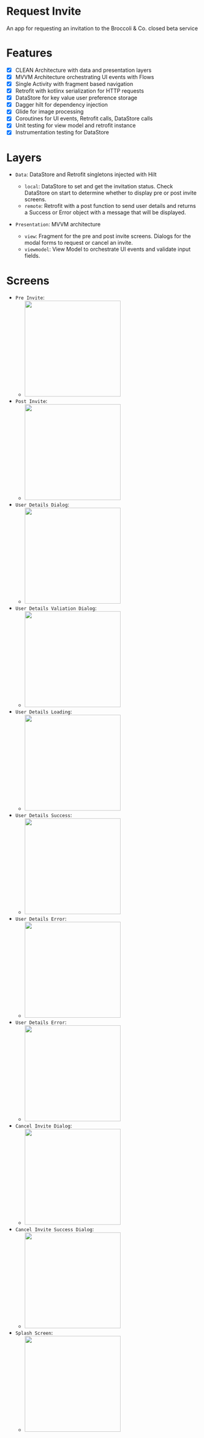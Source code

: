 # Request Invite
An app for requesting an invitation to the Broccoli &amp; Co. closed beta service

# Features
- [x] CLEAN Architecture with data and presentation layers
- [x] MVVM Architecture orchestrating UI events with Flows
- [x] Single Activity with fragment based navigation
- [x] Retrofit with kotlinx serialization for HTTP requests
- [x] DataStore for key value user preference storage
- [x] Dagger hilt for dependency injection
- [x] Glide for image processing
- [x] Coroutines for UI events, Retrofit calls, DataStore calls
- [x] Unit testing for view model and retrofit instance
- [x] Instrumentation testing for DataStore

# Layers
- `Data`: DataStore and Retrofit singletons injected with Hilt
  - `local`: DataStore to set and get the invitation status. Check DataStore on start to determine whether to display pre or post invite screens.
  - `remote`: Retrofit with a post function to send user details and returns a Success or Error object with a message that will be displayed.

- `Presentation`: MVVM architecture
  - `view`: Fragment for the pre and post invite screens. Dialogs for the modal forms to request or cancel an invite.
  - `viewmodel`: View Model to orchestrate UI events and validate input fields.

# Screens
- `Pre Invite`:
  - <img src="readme/pre_invite.png" width="250">
- `Post Invite`:
  - <img src="readme/post_invite.png" width="250">
- `User Details Dialog`:
  - <img src="readme/user_details_dialog.png" width="250">
- `User Details Valiation Dialog`:
  - <img src="readme/user_details_validation_dialog.png" width="250">
- `User Details Loading`:
  - <img src="readme/user_details_loading.png" width="250">
- `User Details Success`:
  - <img src="readme/user_details_success.png" width="250">
- `User Details Error`:
  - <img src="readme/user_details_error.png" width="250">
- `User Details Error`:
  - <img src="readme/user_details_network_error.png" width="250">
- `Cancel Invite Dialog`:
  - <img src="readme/cancel_invite_dialog.png" width="250">
- `Cancel Invite Success Dialog`:
  - <img src="readme/cancel_invite_success.png" width="250">
- `Splash Screen`:
  - <img src="readme/splash_screen.png" width="250">